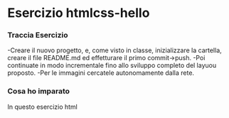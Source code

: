 Esercizio htmlcss-hello
===

### Traccia Esercizio
-Creare il nuovo progetto, e, come visto in classe, inizializzare la cartella, creare il file README.md ed effetturare il primo commit->push.
-Poi continuate in modo incrementale fino allo sviluppo completo del layuou proposto.
-Per le immagini cercatele autonomamente dalla rete.

### Cosa ho imparato
In questo esercizio html 